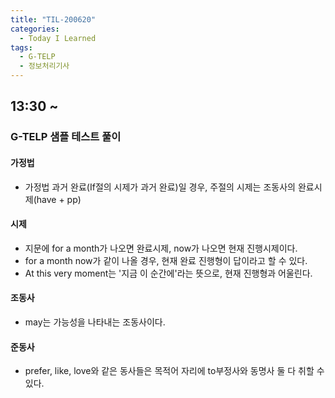 ```yaml
---
title: "TIL-200620"
categories:
  - Today I Learned
tags:
  - G-TELP
  - 정보처리기사
---
```


## 13:30 ~
### G-TELP 샘플 테스트 풀이
#### 가정법
  - 가정법 과거 완료(If절의 시제가 과거 완료)일 경우, 주절의 시제는 조동사의 완료시제(have + pp)
#### 시제
  - 지문에 for a month가 나오면 완료시제, now가 나오면 현재 진행시제이다.
  - for a month now가 같이 나올 경우, 현재 완료 진행형이 답이라고 할 수 있다.
  - At this very moment는 '지금 이 순간에'라는 뜻으로, 현재 진행형과 어울린다.
#### 조동사
  - may는 가능성을 나타내는 조동사이다. 
#### 준동사
  - prefer, like, love와 같은 동사들은 목적어 자리에 to부정사와 동명사 둘 다 취할 수 있다.
